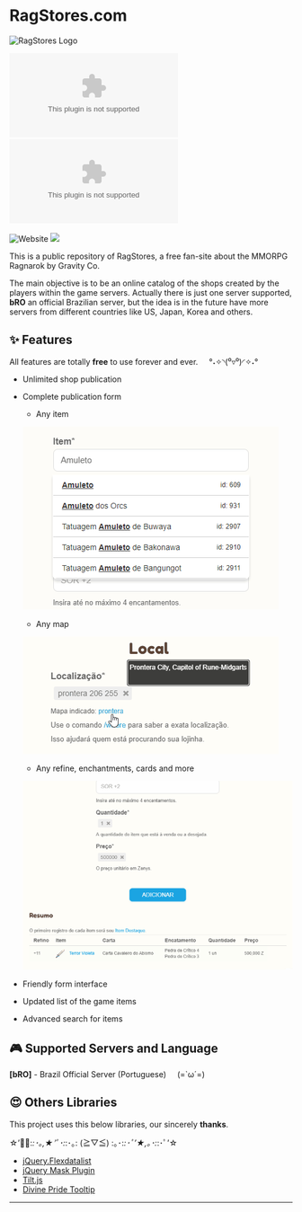# RagStores.com

![RagStores Logo](https://ragstores.com/wp-content/uploads/2020/06/logo_r.png)

![GitHub](https://img.shields.io/github/license/LeonardoFeriato/RagStores.com)
![GitHub tag (latest by date)](https://img.shields.io/github/v/tag/LeonardoFeriato/RagStores.com)

![Website](https://img.shields.io/website?down_color=red&down_message=offline&up_color=green&up_message=online&url=https%3A%2F%2Fragstores.com%2F)
![](https://img.shields.io/badge/server-bRO-blue)

This is a public repository of RagStores, a free fan-site about the MMORPG Ragnarok by Gravity Co.

The main objective is to be an online catalog of the shops created by the players within the game servers. Actually there is just one server supported, **bRO** an official Brazilian server, but the idea is in the future have more servers from different countries like US, Japan, Korea and others.

## :sparkles: Features
All features are totally **free** to use forever and ever. &nbsp;&nbsp;&nbsp; °˖✧◝(⁰▿⁰)◜✧˖°

- Unlimited shop publication

- Complete publication form
    - Any item

    <img src="https://github.com/RagStores/RagStores/blob/development/img/item.gif?raw=true"></br>

    - Any map

    <img src="https://github.com/RagStores/RagStores/blob/development/img/map.gif?raw=true"></br>

    - Any refine, enchantments, cards and more

    <img src="https://github.com/RagStores/RagStores/blob/development/img/brief.gif?raw=true"></br>
        
- Friendly form interface
- Updated list of the game items
- Advanced search for items 


## :video_game: Supported Servers and Language
**[bRO]** - Brazil Official Server (Portuguese) &nbsp;&nbsp;&nbsp; (=`ω´=)


## :heart_eyes: Others Libraries
This project uses this below libraries, our sincerely **thanks**.

☆’ﾟ･:*:･｡,★’ﾟ･:*:･｡: (≧▽≦) :｡･:*:･ﾟ’★,｡･:*:･ﾟ’☆

- [jQuery.Flexdatalist](https://github.com/sergiodlopes/jquery-flexdatalist)
- [jQuery Mask Plugin](https://github.com/igorescobar/jQuery-Mask-Plugin)
- [Tilt.js](https://github.com/gijsroge/tilt.js)
- [Divine Pride Tooltip](https://divine-pride.net/tools/tooltips)

---
